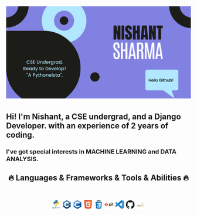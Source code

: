 <h1 align="center">
 <img src="https://github.com/nishant-ai/nishant-ai/blob/main/Nishant.png" />
</h1>

## Hi! I'm Nishant, a CSE undergrad, and a Django Developer. with an experience of 2 years of coding.
### I've got special interests in MACHINE LEARNING and DATA ANALYSIS.

<h2 align="center">🔥 Languages & Frameworks & Tools & Abilities 🔥</h2>
<br>
<p align="center">
  <code><img title="Python" height="25" src="https://raw.githubusercontent.com/devicons/devicon/master/icons/python/python-original-wordmark.svg"></code>
  <code><img title="C++" height="25" src="https://raw.githubusercontent.com/github/explore/80688e429a7d4ef2fca1e82350fe8e3517d3494d/topics/cpp/cpp.png"></code>
  <code><img title="C" height="25" src="https://raw.githubusercontent.com/devicons/devicon/2ae2a900d2f041da66e950e4d48052658d850630/icons/c/c-original.svg"></code>
  <!--<code><img title="Problem Solving" height="25" src=""></code>-->
  <code><img title="HTML5" height="25" src="https://raw.githubusercontent.com/devicons/devicon/2ae2a900d2f041da66e950e4d48052658d850630/icons/html5/html5-original.svg"></code>
  <code><img title="CSS" height="25" src="https://raw.githubusercontent.com/devicons/devicon/master/icons/css3/css3-original-wordmark.svg"></code>
  <code><img title="Git" height="25" src="https://raw.githubusercontent.com/github/explore/80688e429a7d4ef2fca1e82350fe8e3517d3494d/topics/git/git.png"></code>
  <code><img title="Visual Studio Code" height="25" src="https://raw.githubusercontent.com/devicons/devicon/2ae2a900d2f041da66e950e4d48052658d850630/icons/vscode/vscode-original.svg"></code>
  <!--<code><img title="Microsoft Visual Studio" height="25" src=""></code>-->
  <code><img title="GitHub" height="25" src="https://raw.githubusercontent.com/devicons/devicon/2ae2a900d2f041da66e950e4d48052658d850630/icons/github/github-original.svg"></code>
  <code><img title="MySQL" height="25" src="https://raw.githubusercontent.com/github/explore/80688e429a7d4ef2fca1e82350fe8e3517d3494d/topics/mysql/mysql.png"></code>
  <!--<code><img title="Data Structures" height="25" src=""></code>
  <code><img title="Algorithm" height="25" src=""></code>
</code>
</p>

#### Email :- <a href = "mailto: nishant-ai@outlook.com>📬 Mail</a>
 
#### LinkedIn :- <a href = "https://www.linkedin.com/in/nishantsh20">🌐 LinkedIn</a>

![counter](https://enrietaqe0twvws.m.pipedream.net)

<hr>

[![Top Langs](https://github-readme-stats.vercel.app/api/top-langs/?username=nishant-ai&layout=compact)](https://github.com/anuraghazra/github-readme-stats)

